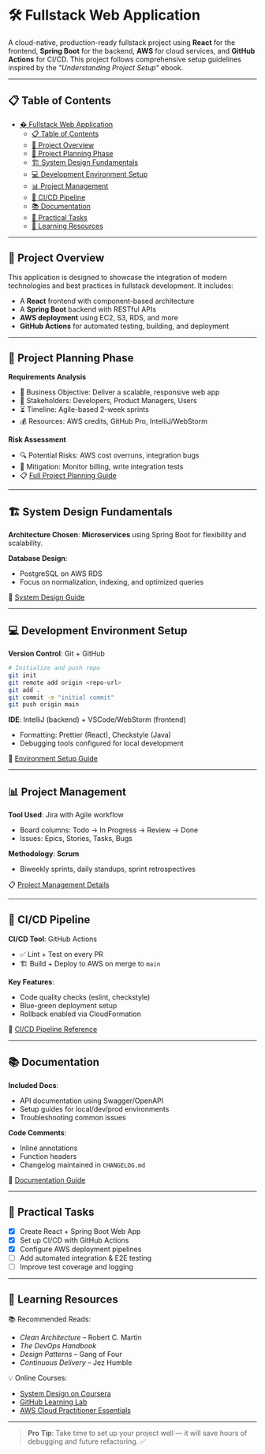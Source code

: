 

# 🛠️ Fullstack Web Application

A cloud-native, production-ready fullstack project using **React** for the frontend, **Spring Boot** for the backend, **AWS** for cloud services, and **GitHub Actions** for CI/CD. This project follows comprehensive setup guidelines inspired by the _"Understanding Project Setup"_ ebook.

---

## 📋 Table of Contents

- [�️ Fullstack Web Application](#️-fullstack-web-application)
  - [📋 Table of Contents](#-table-of-contents)
  - [📌 Project Overview](#-project-overview)
  - [🧠 Project Planning Phase](#-project-planning-phase)
  - [🏗️ System Design Fundamentals](#️-system-design-fundamentals)
  - [💻 Development Environment Setup](#-development-environment-setup)
  - [📊 Project Management](#-project-management)
  - [🚀 CI/CD Pipeline](#-cicd-pipeline)
  - [📚 Documentation](#-documentation)
  - [🧪 Practical Tasks](#-practical-tasks)
  - [📖 Learning Resources](#-learning-resources)

---

## 📌 Project Overview

This application is designed to showcase the integration of modern technologies and best practices in fullstack development. It includes:

- A **React** frontend with component-based architecture
- A **Spring Boot** backend with RESTful APIs
- **AWS deployment** using EC2, S3, RDS, and more
- **GitHub Actions** for automated testing, building, and deployment

---

## 🧠 Project Planning Phase

**Requirements Analysis**

- 🎯 Business Objective: Deliver a scalable, responsive web app
- 👥 Stakeholders: Developers, Product Managers, Users
- ⏳ Timeline: Agile-based 2-week sprints
- 💰 Resources: AWS credits, GitHub Pro, IntelliJ/WebStorm

**Risk Assessment**

- 🔍 Potential Risks: AWS cost overruns, integration bugs
- 🔧 Mitigation: Monitor billing, write integration tests
- 📋 [Full Project Planning Guide](https://www.notion.so/Project-Planning-Phase-1c0408cc99df80f7a171f090a901ebbd?pvs=21)

---

## 🏗️ System Design Fundamentals

**Architecture Chosen**: **Microservices** using Spring Boot for flexibility and scalability.

**Database Design**:
- PostgreSQL on AWS RDS
- Focus on normalization, indexing, and optimized queries

🔗 [System Design Guide](https://www.notion.so/System-Design-Fundamentals-1c0408cc99df807a89a0e0cba073db88?pvs=21)

---

## 💻 Development Environment Setup

**Version Control**: Git + GitHub  
```bash
# Initialize and push repo
git init
git remote add origin <repo-url>
git add .
git commit -m "initial commit"
git push origin main
```

**IDE**: IntelliJ (backend) + VSCode/WebStorm (frontend)  
- Formatting: Prettier (React), Checkstyle (Java)
- Debugging tools configured for local development

📖 [Environment Setup Guide](https://www.notion.so/Development-Environment-Setup-1c0408cc99df8004a326ed71143f5cd0?pvs=21)

---

## 📊 Project Management

**Tool Used**: Jira with Agile workflow  
- Board columns: Todo → In Progress → Review → Done  
- Issues: Epics, Stories, Tasks, Bugs  

**Methodology**: **Scrum**  
- Biweekly sprints, daily standups, sprint retrospectives

📋 [Project Management Details](https://www.notion.so/Project-Management-Tools-1c0408cc99df80a7abcac61a69d7afce?pvs=21)

---

## 🚀 CI/CD Pipeline

**CI/CD Tool**: GitHub Actions  
- ✅ Lint + Test on every PR  
- 🏗️ Build + Deploy to AWS on merge to `main`

**Key Features**:
- Code quality checks (eslint, checkstyle)
- Blue-green deployment setup
- Rollback enabled via CloudFormation

📘 [CI/CD Pipeline Reference](https://www.notion.so/CI-CD-Pipeline-1c0408cc99df80609b3fcab8c3c01fe9?pvs=21)

---

## 📚 Documentation

**Included Docs**:
- API documentation using Swagger/OpenAPI
- Setup guides for local/dev/prod environments
- Troubleshooting common issues

**Code Comments**:
- Inline annotations
- Function headers
- Changelog maintained in `CHANGELOG.md`

📄 [Documentation Guide](https://www.notion.so/Documentation-1c0408cc99df80b6b0c3cf29b24fb702?pvs=21)

---

## 🧪 Practical Tasks

- [x] Create React + Spring Boot Web App  
- [x] Set up CI/CD with GitHub Actions  
- [x] Configure AWS deployment pipelines  
- [ ] Add automated integration & E2E testing  
- [ ] Improve test coverage and logging

---

## 📖 Learning Resources

📚 Recommended Reads:
- _Clean Architecture_ – Robert C. Martin  
- _The DevOps Handbook_  
- _Design Patterns_ – Gang of Four  
- _Continuous Delivery_ – Jez Humble  

💡 Online Courses:
- [System Design on Coursera](https://www.coursera.org/)
- [GitHub Learning Lab](https://lab.github.com/)
- [AWS Cloud Practitioner Essentials](https://aws.amazon.com/training/)

---

> **Pro Tip**: Take time to set up your project well — it will save hours of debugging and future refactoring. ✅
